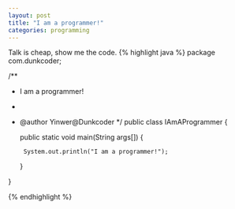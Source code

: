 ```yaml
---
layout: post
title: "I am a programmer!"
categories: programming
---
```

Talk is cheap, show me the code.
{% highlight java %}
package com.dunkcoder;

/**
 * I am a programmer!
 *
 * @author Yinwer@Dunkcoder
 */
public class IAmAProgrammer {

    public static void main(String args[]) {

        System.out.println("I am a programmer!");

    }

}

{% endhighlight %}
